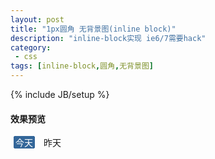```yaml
---
layout: post
title: "1px圆角 无背景图(inline block)"
description: "inline-block实现 ie6/7需要hack"
category:
 - css
tags: [inline-block,圆角,无背景图]
---
```

{% include JB/setup %}

<h4>效果预览</h4>

<div class="preview" id="preview"><p class="rbi">
  <span class="on"><span>今天</span>
  </span><span><span>昨天</span></span>
</p>
</div>

<style type="text/css" id="cssR">.rbi span{display:inline-block;height:20px;margin-left:6px;}
.rbi span span{display:inline-block;padding:2px 3px 0;margin-top:1px;height:16px;line-height:16px;position:relative;}
.rbi span.on{background:#369;color:#fff;}
.rbi span.on span{background:#369;margin:1px -1px 0;*left:-1px;}
</style>